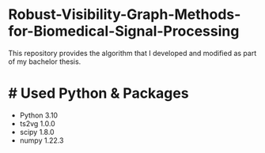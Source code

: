 # Robust-Visibility-Graph-Methods-for-Biomedical-Signal-Processing
This repository provides the algorithm that I developed and modified as part of my bachelor thesis.

# # Used Python & Packages
- Python 3.10
- ts2vg 1.0.0
- scipy 1.8.0
- numpy 1.22.3

